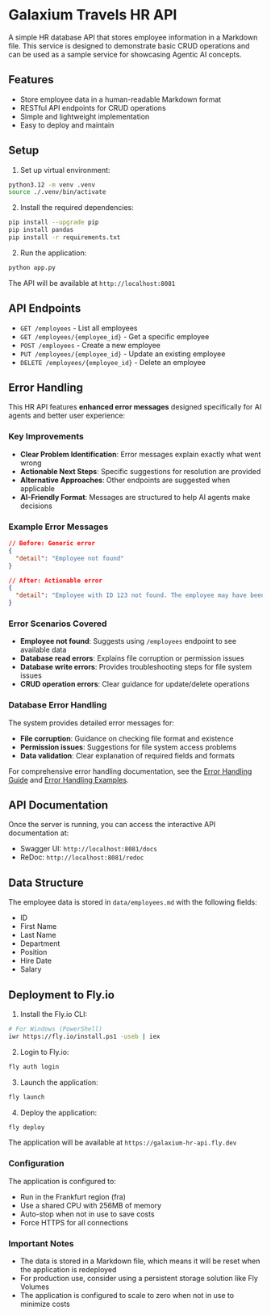 # Galaxium Travels HR API

A simple HR database API that stores employee information in a Markdown file. This service is designed to demonstrate basic CRUD operations and can be used as a sample service for showcasing Agentic AI concepts.

## Features

- Store employee data in a human-readable Markdown format
- RESTful API endpoints for CRUD operations
- Simple and lightweight implementation
- Easy to deploy and maintain

## Setup

1. Set up virtual environment:
```sh
python3.12 -m venv .venv
source ./.venv/bin/activate
```

2. Install the required dependencies:
```bash
pip install --upgrade pip
pip install pandas
pip install -r requirements.txt
```

2. Run the application:
```bash
python app.py
```

The API will be available at `http://localhost:8081`

## API Endpoints

- `GET /employees` - List all employees
- `GET /employees/{employee_id}` - Get a specific employee
- `POST /employees` - Create a new employee
- `PUT /employees/{employee_id}` - Update an existing employee
- `DELETE /employees/{employee_id}` - Delete an employee

## Error Handling

This HR API features **enhanced error messages** designed specifically for AI agents and better user experience:

### Key Improvements
- **Clear Problem Identification**: Error messages explain exactly what went wrong
- **Actionable Next Steps**: Specific suggestions for resolution are provided
- **Alternative Approaches**: Other endpoints are suggested when applicable
- **AI-Friendly Format**: Messages are structured to help AI agents make decisions

### Example Error Messages
```json
// Before: Generic error
{
  "detail": "Employee not found"
}

// After: Actionable error
{
  "detail": "Employee with ID 123 not found. The employee may have been deleted or the employee_id may be incorrect. Please verify the employee_id or use the /employees endpoint to see all available employees."
}
```

### Error Scenarios Covered
- **Employee not found**: Suggests using `/employees` endpoint to see available data
- **Database read errors**: Explains file corruption or permission issues
- **Database write errors**: Provides troubleshooting steps for file system issues
- **CRUD operation errors**: Clear guidance for update/delete operations

### Database Error Handling
The system provides detailed error messages for:
- **File corruption**: Guidance on checking file format and existence
- **Permission issues**: Suggestions for file system access problems
- **Data validation**: Clear explanation of required fields and formats

For comprehensive error handling documentation, see the [Error Handling Guide](../../docs/error-handling-guide.md) and [Error Handling Examples](../../docs/error-handling-examples.md).

## API Documentation

Once the server is running, you can access the interactive API documentation at:
- Swagger UI: `http://localhost:8081/docs`
- ReDoc: `http://localhost:8081/redoc`

## Data Structure

The employee data is stored in `data/employees.md` with the following fields:
- ID
- First Name
- Last Name
- Department
- Position
- Hire Date
- Salary

## Deployment to Fly.io

1. Install the Fly.io CLI:
```bash
# For Windows (PowerShell)
iwr https://fly.io/install.ps1 -useb | iex
```

2. Login to Fly.io:
```bash
fly auth login
```

3. Launch the application:
```bash
fly launch
```

4. Deploy the application:
```bash
fly deploy
```

The application will be available at `https://galaxium-hr-api.fly.dev`

### Configuration

The application is configured to:
- Run in the Frankfurt region (fra)
- Use a shared CPU with 256MB of memory
- Auto-stop when not in use to save costs
- Force HTTPS for all connections

### Important Notes

- The data is stored in a Markdown file, which means it will be reset when the application is redeployed
- For production use, consider using a persistent storage solution like Fly Volumes
- The application is configured to scale to zero when not in use to minimize costs 